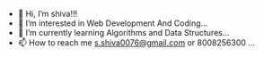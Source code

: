 - 👋 Hi, I’m shiva!!!
- 👀 I’m interested in  Web Development And Coding...
- 🌱 I’m currently learning Algorithms and Data Structures...
- 📫 How to reach me s.shiva0076@gmail.com or 8008256300 ...

<!---
shiva0076/shiva0076 is a ✨ special ✨ repository because its `README.md` (this file) appears on your GitHub profile.
You can click the Preview link to take a look at your changes.
--->
